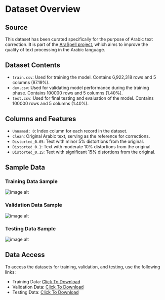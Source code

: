# Dataset Overview

## Source
This dataset has been curated specifically for the purpose of Arabic text correction. It is part of the [AraSpell project](https://github.com/msalhab96/AraSpell/blob/main/README.md), which aims to improve the quality of text processing in the Arabic language.

## Dataset Contents
- `train.csv`: Used for training the model. Contains 6,922,318 rows and 5 columns (97.19%).
- `dev.csv`: Used for validating model performance during the training phase. Contains 100000 rows and 5 columns (1.40%).
- `test.csv`: Used for final testing and evaluation of the model. Contains 100000 rows and 5 columns (1.40%).

## Columns and Features
- `Unnamed: 0`: Index column for each record in the dataset.
- `Clean`: Original Arabic text, serving as the reference for corrections.
- `Distorted_0.05`: Text with minor 5% distortions from the original.
- `Distorted_0.1`: Text with moderate 10% distortions from the original.
- `Distorted_0.15`: Text with significant 15% distortions from the original.

## Sample Data
### Training Data Sample
![image alt](https://github.com/SL6I/Text-Correction/blob/5ea1f014c9f4d6cc7953e35c2093622309d23c42/Sample%20Train%20Data.jpg)
### Validation Data Sample
![image alt](https://github.com/SL6I/Text-Correction/blob/5ea1f014c9f4d6cc7953e35c2093622309d23c42/Sample%20Dev%20Data.jpg)
### Testing Data Sample
![image alt](https://github.com/SL6I/Text-Correction/blob/5ea1f014c9f4d6cc7953e35c2093622309d23c42/Sample%20Test%20Data.jpg)

## Data Access
To access the datasets for training, validation, and testing, use the following links:
- Training Data: [Click To Download](https://drive.google.com/file/d/1EQuXoM3Tj5bZqsZxYBakhZ7ZNbFH-1LB/view?usp=drive_link)
- Validation Data: [Click To Download](https://drive.google.com/file/d/1nWCQAENGr2TGC_27vz1NzteqmuXlTDx7/view?usp=drive_link)
- Testing Data: [Click To Download]()
